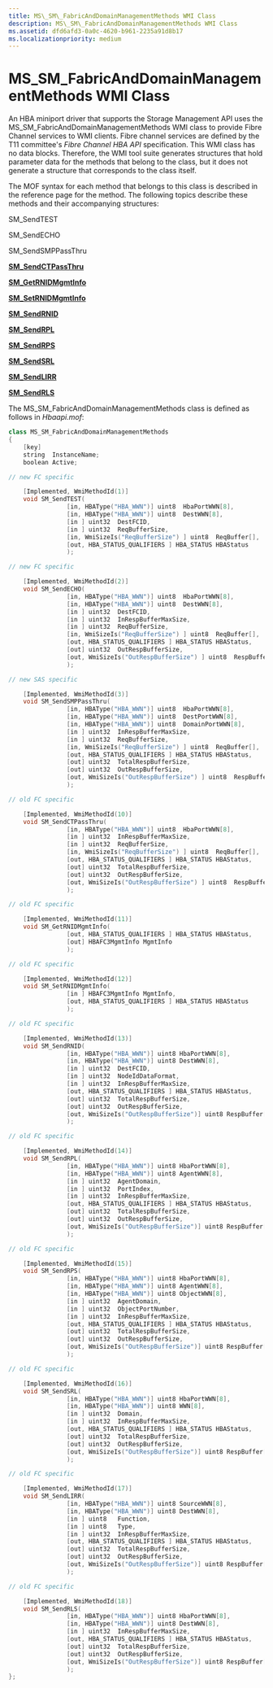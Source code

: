 ```yaml
---
title: MS\_SM\_FabricAndDomainManagementMethods WMI Class
description: MS\_SM\_FabricAndDomainManagementMethods WMI Class
ms.assetid: dfd6afd3-0a0c-4620-b961-2235a91d8b17
ms.localizationpriority: medium
---
```


# MS\_SM\_FabricAndDomainManagementMethods WMI Class


An HBA miniport driver that supports the Storage Management API uses the MS\_SM\_FabricAndDomainManagementMethods WMI class to provide Fibre Channel services to WMI clients. Fibre channel services are defined by the T11 committee's *Fibre Channel HBA API* specification. This WMI class has no data blocks. Therefore, the WMI tool suite generates structures that hold parameter data for the methods that belong to the class, but it does not generate a structure that corresponds to the class itself.

The MOF syntax for each method that belongs to this class is described in the reference page for the method. The following topics describe these methods and their accompanying structures:

SM\_SendTEST

SM\_SendECHO

SM\_SendSMPPassThru

[**SM\_SendCTPassThru**](sm-sendctpassthru.md)

[**SM\_GetRNIDMgmtInfo**](sm-getrnidmgmtinfo.md)

[**SM\_SetRNIDMgmtInfo**](sm-setrnidmgmtinfo.md)

[**SM\_SendRNID**](sm-sendrnid.md)

[**SM\_SendRPL**](sm-sendrpl.md)

[**SM\_SendRPS**](sm-sendrps.md)

[**SM\_SendSRL**](sm-sendsrl.md)

[**SM\_SendLIRR**](sm-sendlirr.md)

[**SM\_SendRLS**](sm-sendrls.md)

The MS\_SM\_FabricAndDomainManagementMethods class is defined as follows in *Hbaapi.mof*:

```cpp
class MS_SM_FabricAndDomainManagementMethods
{
    [key]
    string  InstanceName;
    boolean Active;

// new FC specific

    [Implemented, WmiMethodId(1)]
    void SM_SendTEST(
                [in, HBAType("HBA_WWN")] uint8  HbaPortWWN[8],
                [in, HBAType("HBA_WWN")] uint8  DestWWN[8],
                [in ] uint32  DestFCID,
                [in ] uint32  ReqBufferSize,
                [in, WmiSizeIs("ReqBufferSize") ] uint8  ReqBuffer[],
                [out, HBA_STATUS_QUALIFIERS ] HBA_STATUS HBAStatus
                );

// new FC specific

    [Implemented, WmiMethodId(2)]
    void SM_SendECHO(
                [in, HBAType("HBA_WWN")] uint8  HbaPortWWN[8],
                [in, HBAType("HBA_WWN")] uint8  DestWWN[8],
                [in ] uint32  DestFCID,
                [in ] uint32  InRespBufferMaxSize,
                [in ] uint32  ReqBufferSize,
                [in, WmiSizeIs("ReqBufferSize") ] uint8  ReqBuffer[],
                [out, HBA_STATUS_QUALIFIERS ] HBA_STATUS HBAStatus,
                [out] uint32  OutRespBufferSize,
                [out, WmiSizeIs("OutRespBufferSize") ] uint8  RespBuffer[]
                );

// new SAS specific

    [Implemented, WmiMethodId(3)]
    void SM_SendSMPPassThru(
                [in, HBAType("HBA_WWN")] uint8  HbaPortWWN[8],
                [in, HBAType("HBA_WWN")] uint8  DestPortWWN[8],
                [in, HBAType("HBA_WWN")] uint8  DomainPortWWN[8],
                [in ] uint32  InRespBufferMaxSize,
                [in ] uint32  ReqBufferSize,
                [in, WmiSizeIs("ReqBufferSize") ] uint8  ReqBuffer[],
                [out, HBA_STATUS_QUALIFIERS ] HBA_STATUS HBAStatus,
                [out] uint32  TotalRespBufferSize,
                [out] uint32  OutRespBufferSize,
                [out, WmiSizeIs("OutRespBufferSize") ] uint8  RespBuffer[]
                );

// old FC specific

    [Implemented, WmiMethodId(10)]
    void SM_SendCTPassThru(
                [in, HBAType("HBA_WWN")] uint8  HbaPortWWN[8],
                [in ] uint32  InRespBufferMaxSize,
                [in ] uint32  ReqBufferSize,
                [in, WmiSizeIs("ReqBufferSize") ] uint8  ReqBuffer[],
                [out, HBA_STATUS_QUALIFIERS ] HBA_STATUS HBAStatus,
                [out] uint32  TotalRespBufferSize,
                [out] uint32  OutRespBufferSize,
                [out, WmiSizeIs("OutRespBufferSize") ] uint8  RespBuffer[]
                );

// old FC specific

    [Implemented, WmiMethodId(11)]
    void SM_GetRNIDMgmtInfo(
                [out, HBA_STATUS_QUALIFIERS ] HBA_STATUS HBAStatus,
                [out] HBAFC3MgmtInfo MgmtInfo
                );

// old FC specific

    [Implemented, WmiMethodId(12)]
    void SM_SetRNIDMgmtInfo(
                [in ] HBAFC3MgmtInfo MgmtInfo,
                [out, HBA_STATUS_QUALIFIERS ] HBA_STATUS HBAStatus
                );

// old FC specific

    [Implemented, WmiMethodId(13)]
    void SM_SendRNID(
                [in, HBAType("HBA_WWN")] uint8 HbaPortWWN[8],
                [in, HBAType("HBA_WWN")] uint8 DestWWN[8],
                [in ] uint32  DestFCID,
                [in ] uint32  NodeIdDataFormat,
                [in ] uint32  InRespBufferMaxSize,
                [out, HBA_STATUS_QUALIFIERS ] HBA_STATUS HBAStatus,
                [out] uint32  TotalRespBufferSize,
                [out] uint32  OutRespBufferSize,
                [out, WmiSizeIs("OutRespBufferSize")] uint8 RespBuffer[]
                );

// old FC specific

    [Implemented, WmiMethodId(14)]
    void SM_SendRPL(
                [in, HBAType("HBA_WWN")] uint8 HbaPortWWN[8],
                [in, HBAType("HBA_WWN")] uint8 AgentWWN[8],
                [in ] uint32  AgentDomain,
                [in ] uint32  PortIndex,
                [in ] uint32  InRespBufferMaxSize,
                [out, HBA_STATUS_QUALIFIERS ] HBA_STATUS HBAStatus,
                [out] uint32  TotalRespBufferSize,
                [out] uint32  OutRespBufferSize,
                [out, WmiSizeIs("OutRespBufferSize")] uint8 RespBuffer[]
                );

// old FC specific

    [Implemented, WmiMethodId(15)]
    void SM_SendRPS(
                [in, HBAType("HBA_WWN")] uint8 HbaPortWWN[8],
                [in, HBAType("HBA_WWN")] uint8 AgentWWN[8],
                [in, HBAType("HBA_WWN")] uint8 ObjectWWN[8],
                [in ] uint32  AgentDomain,
                [in ] uint32  ObjectPortNumber,
                [in ] uint32  InRespBufferMaxSize,
                [out, HBA_STATUS_QUALIFIERS ] HBA_STATUS HBAStatus,
                [out] uint32  TotalRespBufferSize,
                [out] uint32  OutRespBufferSize,
                [out, WmiSizeIs("OutRespBufferSize")] uint8 RespBuffer[]
                );

// old FC specific

    [Implemented, WmiMethodId(16)]
    void SM_SendSRL(
                [in, HBAType("HBA_WWN")] uint8 HbaPortWWN[8],
                [in, HBAType("HBA_WWN")] uint8 WWN[8],
                [in ] uint32  Domain,
                [in ] uint32  InRespBufferMaxSize,
                [out, HBA_STATUS_QUALIFIERS ] HBA_STATUS HBAStatus,
                [out] uint32  TotalRespBufferSize,
                [out] uint32  OutRespBufferSize,
                [out, WmiSizeIs("OutRespBufferSize")] uint8 RespBuffer[]
                );

// old FC specific

    [Implemented, WmiMethodId(17)]
    void SM_SendLIRR(
                [in, HBAType("HBA_WWN")] uint8 SourceWWN[8],
                [in, HBAType("HBA_WWN")] uint8 DestWWN[8],
                [in ] uint8   Function,
                [in ] uint8   Type,
                [in ] uint32  InRespBufferMaxSize,
                [out, HBA_STATUS_QUALIFIERS ] HBA_STATUS HBAStatus,
                [out] uint32  TotalRespBufferSize,
                [out] uint32  OutRespBufferSize,
                [out, WmiSizeIs("OutRespBufferSize")] uint8 RespBuffer[]
                );

// old FC specific

    [Implemented, WmiMethodId(18)]
    void SM_SendRLS(
                [in, HBAType("HBA_WWN")] uint8 HbaPortWWN[8],
                [in, HBAType("HBA_WWN")] uint8 DestWWN[8],
                [in ] uint32  InRespBufferMaxSize,
                [out, HBA_STATUS_QUALIFIERS ] HBA_STATUS HBAStatus,
                [out] uint32  TotalRespBufferSize,
                [out] uint32  OutRespBufferSize,
                [out, WmiSizeIs("OutRespBufferSize")] uint8 RespBuffer[]
                );
};
```

 

 





